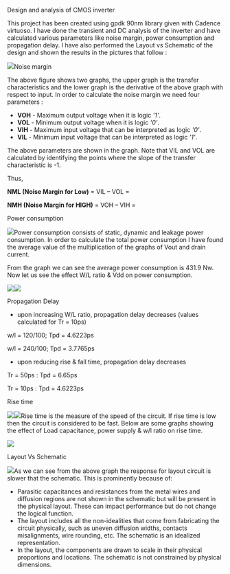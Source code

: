 ﻿Design and analysis of CMOS inverter

This project has been created using gpdk 90nm library given with Cadence virtuoso. I have done the transient and DC analysis of the inverter and have calculated various parameters like noise margin, power consumption and propagation delay. I have also performed the Layout vs Schematic of the design and shown the results in the pictures that follow :

![](Aspose.Words.e03009f2-fc7e-4195-aedb-da8bbe913288.001.png)Noise margin

The above figure shows two graphs, the upper graph is the transfer characteristics and the lower graph is the derivative of the above graph with respect to input. In order to calculate the noise margin we need four parameters : 

- **VOH** - Maximum output voltage when it is logic *'1'*.
- **VOL** - Minimum output voltage when it is logic *'0'*.
- **VIH** - Maximum input voltage that can be interpreted as logic *'0'*.
- **VIL** - Minimum input voltage that can be interpreted as logic *'1'*.

The above parameters are shown in the graph. Note that VIL and VOL are calculated by identifying the points where the slope of the transfer characteristic is -1. 

Thus,

**NML (Noise Margin for Low)** = VIL – VOL =

**NMH (Noise Margin for HIGH)** = VOH – VIH = 

Power consumption

![](Aspose.Words.e03009f2-fc7e-4195-aedb-da8bbe913288.002.png)Power consumption consists of static, dynamic and leakage power consumption. In order to calculate the total power consumption I have found the average value of the multiplication of the graphs of Vout and drain current. 















From the graph we can see the average power consumption is 431.9 Nw. Now let us see the effect W/L ratio & Vdd on power consumption.





![](Aspose.Words.e03009f2-fc7e-4195-aedb-da8bbe913288.003.png)![](Aspose.Words.e03009f2-fc7e-4195-aedb-da8bbe913288.004.png)

Propagation Delay

- upon increasing W/L ratio, propagation delay decreases (values calculated for Tr = 10ps)

w/l = 120/100; Tpd = 4.6223ps

w/l = 240/100; Tpd = 3.7765ps

- upon reducing rise & fall time, propagation delay decreases

Tr = 50ps : Tpd = 6.65ps

Tr = 10ps : Tpd = 4.6223ps

Rise time

![](Aspose.Words.e03009f2-fc7e-4195-aedb-da8bbe913288.005.png)![](Aspose.Words.e03009f2-fc7e-4195-aedb-da8bbe913288.006.png)Rise time is the measure of the speed of the circuit. If rise time is low then the circuit is considered to be fast. Below are some graphs showing the effect of Load capacitance, power supply & w/l ratio on rise time. 

![](Aspose.Words.e03009f2-fc7e-4195-aedb-da8bbe913288.007.png)

Layout Vs Schematic

![](Aspose.Words.e03009f2-fc7e-4195-aedb-da8bbe913288.008.png)As we can see from the above graph the response for layout circuit is slower that the schematic. This is prominently because of:

- Parasitic capacitances and resistances from the metal wires and diffusion regions are not shown in the schematic but will be present in the physical layout. These can impact performance but do not change the logical function.
- The layout includes all the non-idealities that come from fabricating the circuit physically, such as uneven diffusion widths, contacts misalignments, wire rounding, etc. The schematic is an idealized representation.
- In the layout, the components are drawn to scale in their physical proportions and locations. The schematic is not constrained by physical dimensions.

